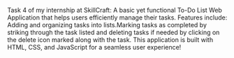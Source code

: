 Task 4 of my internship at SkillCraft: A basic yet functional To-Do List Web Application that helps users efficiently manage their tasks. Features include: Adding and organizing tasks into lists.Marking tasks as completed by striking through the task listed and deleting tasks if needed by clicking on the delete icon marked along with the task. This application is built with HTML, CSS, and JavaScript for a seamless user experience!
